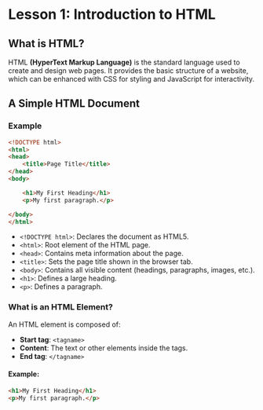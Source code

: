 # Lesson 1: Introduction to HTML

## What is HTML?
HTML **(HyperText Markup Language)** is the standard language used to create and design web pages. It provides the basic structure of a website, which can be enhanced with CSS for styling and JavaScript for interactivity.

## A Simple HTML Document

### Example

```html
<!DOCTYPE html>
<html>
<head>
    <title>Page Title</title>
</head>
<body>

    <h1>My First Heading</h1>
    <p>My first paragraph.</p>

</body>
</html>
```

- `<!DOCTYPE html>`: Declares the document as HTML5.
- `<html>`: Root element of the HTML page.
- `<head>`: Contains meta information about the page.
- `<title>`: Sets the page title shown in the browser tab.
- `<body>`: Contains all visible content (headings, paragraphs, images, etc.).
- `<h1>`: Defines a large heading.
- `<p>`: Defines a paragraph.

### What is an HTML Element?

An HTML element is composed of:

- **Start tag**: `<tagname>`
- **Content**: The text or other elements inside the tags.
- **End tag**: `</tagname>`

#### Example:

```html
<h1>My First Heading</h1>
<p>My first paragraph.</p>
```







<!--stackedit_data:
eyJoaXN0b3J5IjpbNDkwMTg0OTU1LC00NzU4NTQ4MV19
-->